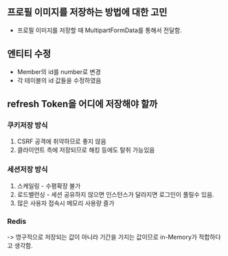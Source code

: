 ## 프로필 이미지를 저장하는 방법에 대한 고민

- 프로필 이미지를 저장할 때 MultipartFormData를 통해서 전달함.

## 엔티티 수정

- Member의 id를 number로 변경
- 각 테이블의 id 값들을 수정하였음

## refresh Token을 어디에 저장해야 할까

### 쿠키저장 방식
1. CSRF 공격에 취약하므로 좋지 않음
2. 클라이언트 측에 저장되므로 해킹 등에도 탈취 가능있음

### 세션저장 방식
1. 스케일링 - 수평확장 불가
2. 로드밸런싱 - 세션 공유하지 않으면 인스턴스가 달라지면 로그인이 풀릴수 있음.
3. 많은 사용자 접속시 메모리 사용량 즐가

### Redis
-> 영구적으로 저장되는 값이 아니라 기간을 가지는 값이므로 in-Memory가 적합하다고 생각함.
